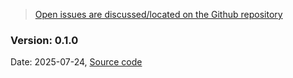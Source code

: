 <div markdown="1" class="w-100 bg-info">

> [Open issues are discussed/located on the Github repository](https://github.com/nuts-foundation/nl-generic-functions-ig/issues)

</div>


<!-- ### Version: current
[Source code](https://github.com/SanteonNL/shared-care-planning), [Compare to version 0.2.0](https://github.com/SanteonNL/shared-care-planning/compare/0.2.0...main).  
Significant changes/Closed issues:


### Version: 0.2.0 
[Source code](https://github.com/SanteonNL/shared-care-planning/tree/0.2.0), [Compare to version 0.1.0](https://github.com/SanteonNL/shared-care-planning/compare/0.1.0...0.2.0)
- Added use-case [Enroll patient in home monitoring](./usecase-enrollment.html) with example instances and transactions (notifications are work in progress). Lessons learned:
  - During the 'Task negotiation' some data needs to be copied to the CarePlanService because the target CarePlanContributor (Task filler) is (often) not able to read data from the source CarePlanContributor (Task requester). Using instances in transaction Bundles in stead of Contained resources, because separate instances might be referred to by multiple other instances and support for metadata (meta.source, meta.lastupdated)
    - CarePlan Contributor should not create CarePlan; easier and more reliable to create CarePlan at CarePlanService
- Artifacts: cleaned up artifacts and created some (small) profiles (structuredefinitions)
- Auth: describe relation between Verifiable Credentials and FHIR Organization
- [issue #48](https://github.com/SanteonNL/shared-care-planning/issues/48): Task to get additional information for parent-Task -->


### Version: 0.1.0
Date: 2025-07-24, [Source code](https://github.com/nuts-foundation/nl-generic-functions-ig/)
